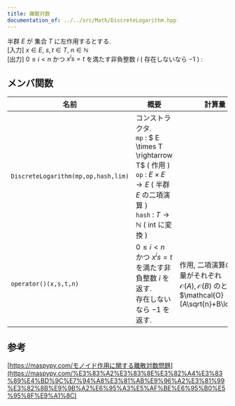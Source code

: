 ```yaml
---
title: 離散対数
documentation_of: ../../src/Math/DiscreteLogarithm.hpp
---
```


半群 $E$ が 集合 $T$ に左作用するとする. \
[入力] $x\in E$, $s,t\in T$, $n\in \mathbb{N}$ \
[出力] $0 \le i < n$ かつ $x^is=t$ を満たす非負整数 $i$ ( 存在しないなら $-1$ ) : 

## メンバ関数

| 名前                                     | 概要                                                                                                                                                                                          | 計算量                                                                                                   |
| ---------------------------------------- | --------------------------------------------------------------------------------------------------------------------------------------------------------------------------------------------- | -------------------------------------------------------------------------------------------------------- |
| `DiscreteLogarithm(mp,op,hash,lim)` | コンストラクタ.  <br> `mp` : $ E \times T \rightarrow T$ ( 作用 ) <br> `op` : $E \times E \rightarrow E$ ( 半群 $E$ の二項演算 ) <br> `hash` : $T \rightarrow \mathbb{N}$ ( int に変換 ) |                                                                                                          |
| `operator()(x,s,t,n)`                    | $0 \le i < n$ かつ $x^is=t$ <br> を満たす非負整数 $i$ を返す. <br> 存在しないなら $-1$ を返す.                                                                                                                                                                             |作用, 二項演算の計算量がそれぞれ <br> $\mathcal{O}(A), \mathcal{O}(B)$ のとき <br> $\mathcal{O}(A\sqrt{n}+B\log{n})$ |

## 参考
[https://maspypy.com/モノイド作用に関する離散対数問題](https://maspypy.com/%E3%83%A2%E3%83%8E%E3%82%A4%E3%83%89%E4%BD%9C%E7%94%A8%E3%81%AB%E9%96%A2%E3%81%99%E3%82%8B%E9%9B%A2%E6%95%A3%E5%AF%BE%E6%95%B0%E5%95%8F%E9%A1%8C)